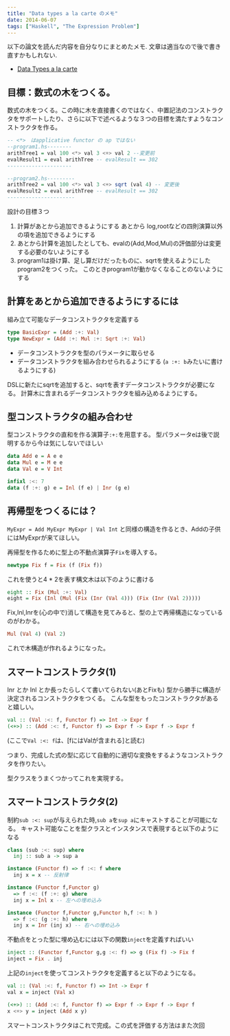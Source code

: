 ```yaml
---
title: "Data types a la carte のメモ"
date: 2014-06-07
tags: ["Haskell", "The Expression Problem"]
---
```

以下の論文を読んだ内容を自分なりにまとめたメモ.
文章は適当なので後で書き直すかもしれない.

* [Data Types a la carte](http://www.cs.ru.nl/~W.Swierstra/Publications/DataTypesALaCarte.pdf)

目標：数式の木をつくる。
---------------
数式の木をつくる。この時に木を直接書くのではなく、中置記法のコンストラクタをサポートしたり、さらに以下で述べるような３つの目標を満たすようなコンストラクタを作る。

```haskell
-- <*>　はapplicative functor の ap ではない
--program1.hs--------
arithTree1 = val 100 <*> val 3 <+> val 2 --変更前
evalResult1 = eval arithTree -- evalResult == 302
---------------------
```

```haskell
--program2.hs---------
arithTree2 = val 100 <*> val 3 <+> sqrt (val 4) -- 変更後
evalResult2 = eval arithTree -- evalResult == 302
----------------------
```

設計の目標３つ

1. 計算があとから追加できるようにする
   あとから log,rootなどの四則演算以外の項を追加できるようにする
2. あとから計算を追加したとしても、evalの(Add,Mod,Mul)の評価部分は変更する必要のないようにする
3. program1は掛け算、足し算だけだったものに、sqrtを使えるようにしたprogram2をつくった。
   このときprogram1が動かなくなることのないようにする


計算をあとから追加できるようにするには
---------------------

組み立て可能なデータコンストラクタを定義する

```haskell
type BasicExpr = (Add :+: Val)
type NewExpr = (Add :+: Mul :+: Sqrt :+: Val)
```

* データコンストラクタを型のパラメータに取らせる
* データコンストラクタを組み合わせられるようにする
  (`a :+: b`みたいに書けるようにする)

DSLに新たにsqrtを追加すると、sqrtを表すデータコンストラクタが必要になる。
計算木に含まれるデータコンストラクタを組み込めるようにする。


型コンストラクタの組み合わせ
---------------------

型コンストラクタの直和を作る演算子`:+:`を用意する。
型パラメータeは後で説明するから今は気にしないでほしい

```haskell
data Add e = A e e
data Mul e = M e e
data Val e = V Int

infixl :<: 7
data (f :+: g) e = Inl (f e) | Inr (g e)
```


再帰型をつくるには？
---------------------

`MyExpr = Add MyExpr MyExpr | Val Int`
と同様の構造を作るとき、Addの子供にはMyExprが来てほしい。

再帰型を作るために型上の不動点演算子`Fix`を導入する。

```haskell
newtype Fix f = Fix (f (Fix f))
```

これを使うと4 * 2を表す構文木は以下のように書ける

```haskell
eight :: Fix (Mul :+: Val)
eight = Fix (Inl (Mul (Fix (Inr (Val 4))) (Fix (Inr (Val 2)))))
```

Fix,Inl,Inrを(心の中で)消して構造を見てみると、型の上で再帰構造になっているのがわかる。


```haskell
Mul (Val 4) (Val 2)
```

これで木構造が作れるようになった。

スマートコンストラクタ(1)
-------------------------

Inr とか Inl とか長ったらしくて書いてられない(あとFixも)
型から勝手に構造が決定されるコンストラクタをつくる。
こんな型をもったコンストラクタがあると嬉しい。

```haskell
val :: (Val :<: f, Functor f) => Int -> Expr f
(<+>) :: (Add :<: f, Functor f) => Expr f -> Expr f -> Expr f
```
(ここで`Val :<: f`は、[fにはValが含まれる]と読む)

つまり、完成した式の型に応じて自動的に適切な変換をするようなコンストラクタを作りたい。

型クラスをうまくつかってこれを実現する。


スマートコンストラクタ(2)
-------------------------

制約`sub :<: sup`が与えられた時,`sub a`を`sup a`にキャストすることが可能になる。
キャスト可能なことを型クラスとインスタンスで表現すると以下のようになる

```haskell
class (sub :<: sup) where
  inj :: sub a -> sup a

instance (Functor f) => f :<: f where
  inj x = x -- 反射律

instance (Functor f,Functor g) 
  => f :<: (f :+: g) where
  inj x = Inl x -- 左への埋め込み

instance (Functor f,Functor g,Functor h,f :<: h ) 
  => f :<: (g :+: h) where
  inj x = Inr (inj x) -- 右への埋め込み
```

不動点をとった型に埋め込むには以下の関数`inject`を定義すればいい

```haskell
inject :: (Functor f,Functor g,g :<: f) => g (Fix f) -> Fix f
inject = Fix . inj
```

上記の`inject`を使ってコンストラクタを定義すると以下のようになる。

```haskell
val :: (Val :<: f, Functor f) => Int -> Expr f
val x = inject (Val x)

(<+>) :: (Add :<: f, Functor f) => Expr f -> Expr f -> Expr f
x <+> y = inject (Add x y)
```

スマートコンストラクタはこれで完成。この式を評価する方法はまた次回
